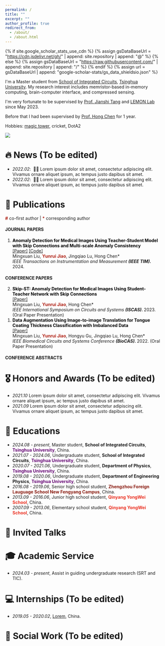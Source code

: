 ```yaml
---
permalink: /
title: ""
excerpt: ""
author_profile: true
redirect_from: 
  - /about/
  - /about.html
---
```


{% if site.google_scholar_stats_use_cdn %}
{% assign gsDataBaseUrl = "https://cdn.jsdelivr.net/gh/" | append: site.repository | append: "@" %}
{% else %}
{% assign gsDataBaseUrl = "https://raw.githubusercontent.com/" | append: site.repository | append: "/" %}
{% endif %}
{% assign url = gsDataBaseUrl | append: "google-scholar-stats/gs_data_shieldsio.json" %}

<span class='anchor' id='about-me'></span>

I'm a Master student from <a href='https://www.ime.tsinghua.edu.cn/'> School of Integrated Circuits</a>, <a href='https://www.tsinghua.edu.cn/'> Tsinghua University</a>. My research interest includes memristor-based in-memory computing, brain-computer interface, and compressed sensing.

I'm very fortunate to be supervised by <a href='https://www.ime.tsinghua.edu.cn/info/1015/1798.htm'> Prof. Jianshi Tang</a> and <a href='http://stor.ime.tsinghua.edu.cn/'> LEMON Lab</a> since May 2023. 

Before that I had been supervised by <a href='https://hongchen.ime.tsinghua.edu.cn/'> Prof. Hong Chen</a> for 1 year.

Hobbies: <a href='https://h5mota.com/user/?id=34795#/score'> magic tower</a>, cricket, DotA2

<a href='https://scholar.google.com.hk/citations?hl=zh-CN&pli=1&user=Gb46V9YAAAAJ'><img src="https://img.shields.io/endpoint?url={{ url | url_encode }}&logo=Google%20Scholar&labelColor=f6f6f6&color=9cf&style=flat&label=citations"></a>

# 🔥 News (To be edited)
- *2022.02*: &nbsp;🎉🎉 Lorem ipsum dolor sit amet, consectetur adipiscing elit. Vivamus ornare aliquet ipsum, ac tempus justo dapibus sit amet. 
- *2022.02*: &nbsp;🎉🎉 Lorem ipsum dolor sit amet, consectetur adipiscing elit. Vivamus ornare aliquet ipsum, ac tempus justo dapibus sit amet. 

# 📝 Publications 
<span style="color:#b02418; font-weight:bold;">#</span> co-first author | <span style="color:#b02418; font-weight:bold;">*</span> corresponding author <br> 

#### JOURNAL PAPERS
<ol reversed>
  
  <li id="JP-Pub1"> 
    <span style="color:#000000; font-weight:bold;">Anomaly Detection for Medical Images Using Teacher-Student Model with Skip Connections and Multi-scale Anomaly Consistency</span> <br>
    <a href="https://doi.org/10.1109/TIM.2024.3406792">[Paper]</a> <a href="https://github.com/Arktis2022/Skip-TS">[Code]</a> <br> 
    Mingxuan Liu, <span style="color:#b02418; font-weight:bold;">Yunrui Jiao</span>, Jingqiao Lu, Hong Chen* <br>
    <i>IEEE Transactions on Instrumentation and Measurement <strong>(IEEE TIM). </strong></i> 2024.
  </li>
</ol>

#### CONFERENCE PAPERS
<ol reversed>


  <li id="CP-Pub2"> 
    <span style="color:#000000; font-weight:bold;">Skip-ST: Anomaly Detection for Medical Images Using Student-Teacher Network with Skip Connections</span> <br>
    <a href="https://ieeexplore.ieee.org/abstract/document/10181639">[Paper]</a> <br> 
    Mingxuan Liu, <span style="color:#b02418; font-weight:bold;">Yunrui Jiao</span>, Hong Chen* <br>
    <i>IEEE International Symposium on Circuits and Systems <strong>(ISCAS). </strong></i> 2023. (Oral Paper Presentation)
  </li>


  <li id="CP-Pub1"> 
    <span style="color:#000000; font-weight:bold;">Data Augmentation Using Image-to-image Translation for Tongue Coating Thickness Classification with Imbalanced Data</span> <br>
    <a href="https://ieeexplore.ieee.org/document/9948645">[Paper]</a> <br> 
    Mingxuan Liu, <span style="color:#b02418; font-weight:bold;">Yunrui Jiao</span>, Hongyu Gu, Jingqiao Lu, Hong Chen* <br>
    <i>IEEE Biomedical Circuits and Systems Conference <strong>(BioCAS). </strong></i> 2022. (Oral Paper Presentation)
  </li>
</ol>
 
#### CONFERENCE ABSTRACTS
<ol reversed>
  
</ol>

# 🎖 Honors and Awards (To be edited)
- *2021.10* Lorem ipsum dolor sit amet, consectetur adipiscing elit. Vivamus ornare aliquet ipsum, ac tempus justo dapibus sit amet. 
- *2021.09* Lorem ipsum dolor sit amet, consectetur adipiscing elit. Vivamus ornare aliquet ipsum, ac tempus justo dapibus sit amet. 

# 📖 Educations
- *2024.08 - present*, Master student, **School of Integrated Circuits**, <span style="color:#660874; font-weight:bold;">Tsinghua University</span>, China. 
- *2021.07 - 2024.06*, Undergraduate student, **School of Integrated Circuits**, <span style="color:#660874; font-weight:bold;">Tsinghua University</span>, China. 
- *2020.07 - 2021.06*, Undergraduate student, **Department of Physics**, <span style="color:#660874; font-weight:bold;">Tsinghua University</span>, China. 
- *2019.08 - 2020.06*, Undergraduate student, **Department of Engineering Physics**, <span style="color:#660874; font-weight:bold;">Tsinghua University</span>, China. 
- *2016.08 - 2019.06*, Senior high school student, <span style="color:#891b10; font-weight:bold;">Zhengzhou Foreign Lauguage School New Fengyang Campus</span>, China.
- *2013.09 - 2016.06*, Junior high school student, <span style="color:#ea3324; font-weight:bold;">Qinyang YongWei School</span>, China.
- *2007.09 - 2013.06*, Elementary school student, <span style="color:#ea3324; font-weight:bold;">Qinyang YongWei School</span>, China.

# 💬 Invited Talks

# 🎓 Academic Service
- *2024.03 - present*, Assist in guiding undergraduate research (SRT and TIC).

# 💻 Internships (To be edited)
 - *2019.05 - 2020.02*, [Lorem](https://github.com/), China.

# 🎣 Social Work (To be edited)

